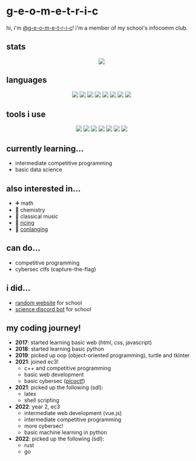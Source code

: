 # g-e-o-m-e-t-r-i-c

hi, i'm [@g-e-o-m-e-t-r-i-c](https://github.com/g-e-o-m-e-t-r-i-c/g-e-o-m-e-t-r-i-c)!
i'm a member of my school's infocomm club.

## stats

<div align="center" id="stat">
<img src="http://github-profile-summary-cards.vercel.app/api/cards/profile-details?username=g-e-o-m-e-t-r-i-c&theme=tokyonight" />
</div>

## languages
<p align="center" id="lang">
  <a href="#"><img src="https://img.shields.io/badge/GNU%20Bash-4EAA25?style=for-the-badge&logo=GNU%20Bash&logoColor=white" /></a>
  <a href="#"><img src="https://img.shields.io/badge/c++-%2300599C.svg?style=for-the-badge&logo=c%2B%2B&logoColor=white" /></a>
  <a href="#"><img src="https://img.shields.io/badge/css3-%231572B6.svg?style=for-the-badge&logo=css3&logoColor=white" /></a>
  <a href="#"><img src="https://img.shields.io/badge/html5-%23E34F26.svg?style=for-the-badge&logo=html5&logoColor=white" /></a>
  <a href="#"><img src="	https://img.shields.io/badge/Go-00ADD8?style=for-the-badge&logo=go&logoColor=white" /></a>
  <a href="#"><img src="https://img.shields.io/badge/javascript-%23323330.svg?style=for-the-badge&logo=javascript&logoColor=%23F7DF1E" /></a>
  <a href="#"><img src="https://img.shields.io/badge/Python-FFD43B?style=for-the-badge&logo=python&logoColor=blue" /></a>
  <a href="#"><img src="https://img.shields.io/badge/Rust-black?style=for-the-badge&logo=rust&logoColor=#E57324" /></a>
</p>

## tools i use
<p id="tools" align="center">
  <a href="#"><img src="https://img.shields.io/badge/eslint-3A33D1?style=for-the-badge&logo=eslint&logoColor=white" /></a>
  <a href="#"><img src="https://img.shields.io/badge/prettier-1A2C34?style=for-the-badge&logo=prettier&logoColor=F7BA3E" /></a>
  <a href="#"><img src="https://img.shields.io/badge/stylelint-000?style=for-the-badge&logo=stylelint&logoColor=white" /></a>
  <a href="#"><img src="https://img.shields.io/badge/VSCode-0078D4?style=for-the-badge&logo=visual%20studio%20code&logoColor=white" /></a>
  <a href="#"><img src="https://img.shields.io/badge/NeoVim-%2357A143.svg?&style=for-the-badge&logo=neovim&logoColor=white" /></a>
  <a href="#"><img src="https://img.shields.io/badge/replit-667881?style=for-the-badge&logo=replit&logoColor=white" /></a>
  <a href="#"><img src="https://img.shields.io/badge/manjaro-35BF5C?style=for-the-badge&logo=manjaro&logoColor=white" /></a>
</p>

## currently learning...

- intermediate competitive programming
- basic data science

## also interested in...

- :heavy_plus_sign: math
- :test_tube: chemistry
- :musical_keyboard: classical music
- :rice: [ricing](https://excaliburzero.gitbooks.io/an-introduction-to-linux-ricing/content/ricing.html)
- :closed_book: [conlanging](https://kikiness.notion.site/geo-s-musings-95c15077f9e44090be3d00511bb3934a)

## can do...
- competitive programming
- cybersec ctfs (capture-the-flag)

## i did...

- [random website](https://github.com/g-e-o-m-e-t-r-i-c/final-web-project)
  for school
- [science discord bot](https://github.com/HCI-Science-Project/Discord-Bot) for
  school
  
## my coding journey!
- **2017**: started learning basic web (html, css, javascript)
- **2018**: started learning basic python
- **2019**: picked up oop (object-oriented programming), turtle and tkinter
- **2021**: joined ec3!
  - c++ and competitive programming
  - basic web development
  - basic cybersec ([picoctf](https://play.picoctf.org/practice))
- **2021**: picked up the following (sdl):
  - latex
  - shell scripting
- **2022**: year 2, ec3
  - intermediate web development (vue.js)
  - intermediate competitive programming
  - more cybersec!
  - basic machine learning in python
- **2022**: picked up the following (sdl):
  - rust
  - go
